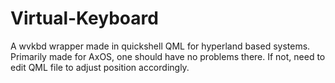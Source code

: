 # Virtual-Keyboard
A wvkbd wrapper made in quickshell QML for hyperland based systems. Primarily made for AxOS, one should have no problems there. If not, need to edit QML file to adjust position accordingly.
